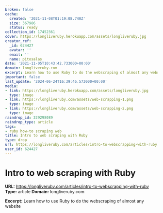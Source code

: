 ```yaml
---
broken: false
cache:
  created: '2021-11-08T01:19:08.740Z'
  size: 367986
  status: ready
collection_id: 17452361
cover: https://longliveruby.herokuapp.com/assets/longliveruby.jpg
creator_ref:
  _id: 624427
  avatar: ''
  email: ''
  name: pitosalas
date: '2021-11-05T10:43:42.733000+00:00'
domain: longliveruby.com
excerpt: Learn how to use Ruby to do the webscraping of almost any website
important: false
last_update: '2024-06-24T16:39:46.573000+00:00'
media:
- link: https://longliveruby.herokuapp.com/assets/longliveruby.jpg
  type: image
- link: https://longliveruby.com/assets/web-scrapping-1.png
  type: image
- link: https://longliveruby.com/assets/web-scrapping-2.png
  type: image
raindrop_id: 329298089
raindrop_type: article
tags:
- ruby how-to scraping web
title: Intro to web scraping with Ruby
type: drop
url: https://longliveruby.com/articles/intro-to-webscrapping-with-ruby
user_id: 624427
---
```


# Intro to web scraping with Ruby

**URL:** https://longliveruby.com/articles/intro-to-webscrapping-with-ruby
**Type:** article
**Domain:** longliveruby.com

**Excerpt:** Learn how to use Ruby to do the webscraping of almost any website
